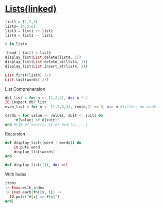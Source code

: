 # [Lists(linked)](https://hexdocs.pm/elixir/List.html#summary)

```elixir
list1 = [1,2,3]
list2= [4,5,6]
list3 = list1 ++ list2
list4 = list3 -- list1

6 in list4

[head | tail] = list3
display_list(List.delete(list4, 1))
display_list(List.delete_at(list4, 1))
display_list(List.insert_at(list4, 2))

List.first(list4) //?
List.last(words) //?
```

List Comprehension

```elixir
dbl_list = for n <- [1,2,3], do: n * 2
IO.inspect dbl_list
even_list = for n <- [1,2,3,4], rem(n,2) == 0, do: n #filters on condition rem...

cards = for value <- values, suit <- suits do
	"#{value} of #{suit}"
end #[10 of hearts, 11 of hearts, ...]
```

Recursion 

```elixir
def display_list([word | words]) do
	IO.puts word
	display_list(words)
end

def display_list([]), do: nil
```

With Index

```elixir
items
|> Enum.with_index
|> Enum.each(fn({x, i}) ->
  IO.puts("#{i} => #{x}")
end)
```

